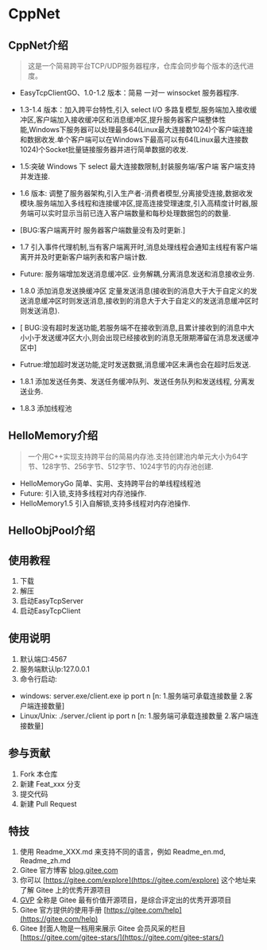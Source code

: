 # CppNet

## CppNet介绍
> 这是一个简易跨平台TCP/UDP服务器程序，仓库会同步每个版本的迭代进度。

- EasyTcpClientGO、1.0-1.2 版本：简易 一对一 winsocket 服务器程序.

- 1.3-1.4 版本：加入跨平台特性,引入 select I/O 多路复模型,服务端加入接收缓冲区,客户端加入接收缓冲区和消息缓冲区,提升服务器客户端整体性能,Windows下服务器可以处理最多64(Linux最大连接数1024)个客户端连接和数据收发.单个客户端可以在Windows下最高可以有64(Linux最大连接数1024)个Socket批量链接服务器并进行简单数据的收发.
- 1.5:突破 Windows 下 select 最大连接数限制,封装服务端/客户端 客户端支持并发连接.
- 1.6 版本: 调整了服务器架构,引入生产者-消费者模型,分离接受连接,数据收发模块.服务端加入多线程和连接缓冲区,提高连接受理速度,引入高精度计时器,服务端可以实时显示当前已连入客户端数量和每秒处理数据包的的数量.
- [BUG:客户端离开时 服务器客户端数量没有及时更新.]
- 1.7 引入事件代理机制,当有客户端离开时,消息处理线程会通知主线程有客户端离开并及时更新客户端列表和客户端计数. 
- Future: 服务端增加发送消息缓冲区. 业务解耦,分离消息发送和消息接收业务. 
- 1.8.0 添加消息发送换缓冲区 定量发送消息(接收到的消息大于大于自定义的发送消息缓冲区时则发送消息,接收到的消息大于大于自定义的发送消息缓冲区时则发送消息).
- [ BUG:没有超时发送功能,若服务端不在接收到消息,且累计接收到的消息中大小小于发送缓冲区大小,则会出现已经接收到的消息无限期滞留在消息发送缓冲区中]
- Futrue:增加超时发送功能,定时发送数据,消息缓冲区未满也会在超时后发送.
- 1.8.1 添加发送任务类、发送任务缓冲队列、发送任务队列和发送线程, 分离发送业务. 
- 1.8.3 添加线程池

## HelloMemory介绍
> 一个用C++实现支持跨平台的简易内存池.支持创建池内单元大小为64字节、128字节、256字节、512字节、1024字节的内存池创建.
- HelloMemoryGo 简单、实用、支持跨平台的单线程线程池
- Future: 引入锁,支持多线程对内存池操作.
- HelloMemory1.5 引入自解锁,支持多线程对内存池操作.
  
## HelloObjPool介绍

## 使用教程

1.  下载
2.  解压
3.  启动EasyTcpServer
4.  启动EasyTcpClient

## 使用说明

1.  默认端口:4567
2.  服务端默认Ip:127.0.0.1
3.  命令行启动:
- windows: server.exe/client.exe ip port n [n: 1.服务端可承载连接数量 2.客户端连接数量]
- Linux/Unix: ./server./client ip port n [n: 1.服务端可承载连接数量 2.客户端连接数量]

## 参与贡献

1.  Fork 本仓库
2.  新建 Feat_xxx 分支
3.  提交代码
4.  新建 Pull Request


## 特技

1.  使用 Readme\_XXX.md 来支持不同的语言，例如 Readme\_en.md, Readme\_zh.md
2.  Gitee 官方博客 [blog.gitee.com](https://blog.gitee.com)
3.  你可以 [https://gitee.com/explore](https://gitee.com/explore) 这个地址来了解 Gitee 上的优秀开源项目
4.  [GVP](https://gitee.com/gvp) 全称是 Gitee 最有价值开源项目，是综合评定出的优秀开源项目
5.  Gitee 官方提供的使用手册 [https://gitee.com/help](https://gitee.com/help)
6.  Gitee 封面人物是一档用来展示 Gitee 会员风采的栏目 [https://gitee.com/gitee-stars/](https://gitee.com/gitee-stars/)
